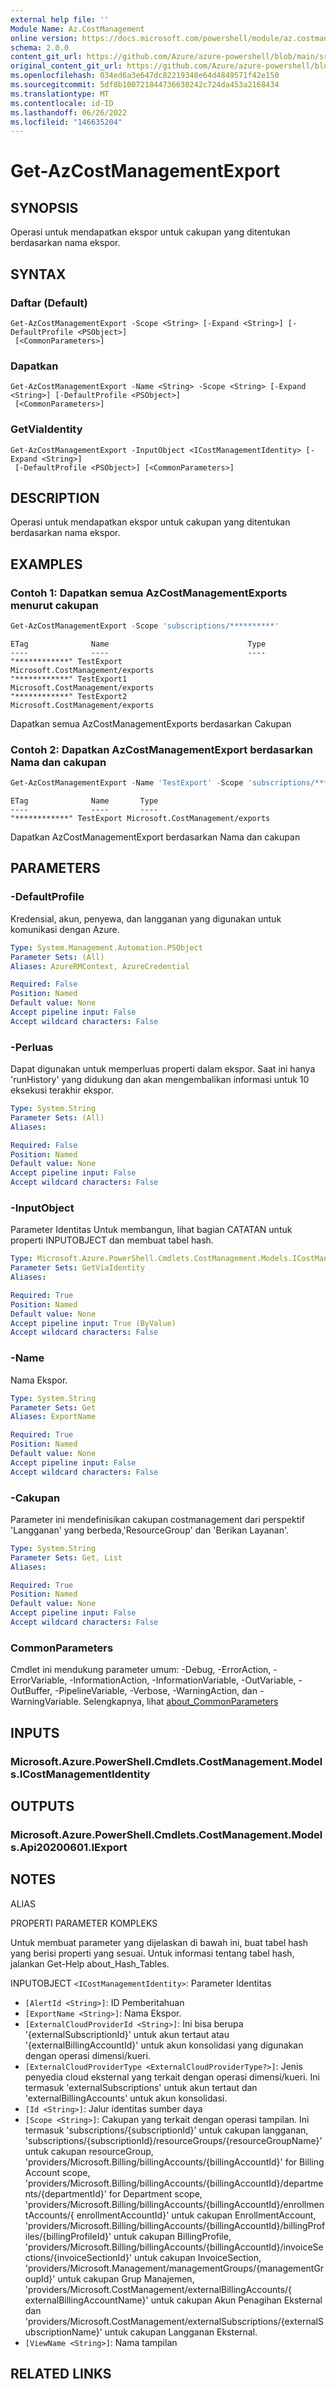 ```yaml
---
external help file: ''
Module Name: Az.CostManagement
online version: https://docs.microsoft.com/powershell/module/az.costmanagement/get-azcostmanagementexport
schema: 2.0.0
content_git_url: https://github.com/Azure/azure-powershell/blob/main/src/CostManagement/help/Get-AzCostManagementExport.md
original_content_git_url: https://github.com/Azure/azure-powershell/blob/main/src/CostManagement/help/Get-AzCostManagementExport.md
ms.openlocfilehash: 034ed6a3e647dc82219348e64d4849571f42e150
ms.sourcegitcommit: 5df8b100721844736630242c724da453a2168434
ms.translationtype: MT
ms.contentlocale: id-ID
ms.lasthandoff: 06/26/2022
ms.locfileid: "146635204"
---
```

# Get-AzCostManagementExport

## SYNOPSIS
Operasi untuk mendapatkan ekspor untuk cakupan yang ditentukan berdasarkan nama ekspor.

## SYNTAX

### Daftar (Default)
```
Get-AzCostManagementExport -Scope <String> [-Expand <String>] [-DefaultProfile <PSObject>]
 [<CommonParameters>]
```

### Dapatkan
```
Get-AzCostManagementExport -Name <String> -Scope <String> [-Expand <String>] [-DefaultProfile <PSObject>]
 [<CommonParameters>]
```

### GetViaIdentity
```
Get-AzCostManagementExport -InputObject <ICostManagementIdentity> [-Expand <String>]
 [-DefaultProfile <PSObject>] [<CommonParameters>]
```

## DESCRIPTION
Operasi untuk mendapatkan ekspor untuk cakupan yang ditentukan berdasarkan nama ekspor.

## EXAMPLES

### Contoh 1: Dapatkan semua AzCostManagementExports menurut cakupan
```powershell
Get-AzCostManagementExport -Scope 'subscriptions/**********'
```

```output
ETag              Name                               Type
----              ----                               ----
"************" TestExport                         Microsoft.CostManagement/exports
"************" TestExport1                        Microsoft.CostManagement/exports
"************" TestExport2                        Microsoft.CostManagement/exports
```

Dapatkan semua AzCostManagementExports berdasarkan Cakupan

### Contoh 2: Dapatkan AzCostManagementExport berdasarkan Nama dan cakupan
```powershell
Get-AzCostManagementExport -Name 'TestExport' -Scope 'subscriptions/**********'
```

```output
ETag              Name       Type
----              ----       ----
"************" TestExport Microsoft.CostManagement/exports
```

Dapatkan AzCostManagementExport berdasarkan Nama dan cakupan

## PARAMETERS

### -DefaultProfile
Kredensial, akun, penyewa, dan langganan yang digunakan untuk komunikasi dengan Azure.

```yaml
Type: System.Management.Automation.PSObject
Parameter Sets: (All)
Aliases: AzureRMContext, AzureCredential

Required: False
Position: Named
Default value: None
Accept pipeline input: False
Accept wildcard characters: False
```

### -Perluas
Dapat digunakan untuk memperluas properti dalam ekspor.
Saat ini hanya 'runHistory' yang didukung dan akan mengembalikan informasi untuk 10 eksekusi terakhir ekspor.

```yaml
Type: System.String
Parameter Sets: (All)
Aliases:

Required: False
Position: Named
Default value: None
Accept pipeline input: False
Accept wildcard characters: False
```

### -InputObject
Parameter Identitas Untuk membangun, lihat bagian CATATAN untuk properti INPUTOBJECT dan membuat tabel hash.

```yaml
Type: Microsoft.Azure.PowerShell.Cmdlets.CostManagement.Models.ICostManagementIdentity
Parameter Sets: GetViaIdentity
Aliases:

Required: True
Position: Named
Default value: None
Accept pipeline input: True (ByValue)
Accept wildcard characters: False
```

### -Name
Nama Ekspor.

```yaml
Type: System.String
Parameter Sets: Get
Aliases: ExportName

Required: True
Position: Named
Default value: None
Accept pipeline input: False
Accept wildcard characters: False
```

### -Cakupan
Parameter ini mendefinisikan cakupan costmanagement dari perspektif 'Langganan' yang berbeda,'ResourceGroup' dan 'Berikan Layanan'.

```yaml
Type: System.String
Parameter Sets: Get, List
Aliases:

Required: True
Position: Named
Default value: None
Accept pipeline input: False
Accept wildcard characters: False
```

### CommonParameters
Cmdlet ini mendukung parameter umum: -Debug, -ErrorAction, -ErrorVariable, -InformationAction, -InformationVariable, -OutVariable, -OutBuffer, -PipelineVariable, -Verbose, -WarningAction, dan -WarningVariable. Selengkapnya, lihat [about_CommonParameters](http://go.microsoft.com/fwlink/?LinkID=113216)

## INPUTS

### Microsoft.Azure.PowerShell.Cmdlets.CostManagement.Models.ICostManagementIdentity

## OUTPUTS

### Microsoft.Azure.PowerShell.Cmdlets.CostManagement.Models.Api20200601.IExport

## NOTES

ALIAS

PROPERTI PARAMETER KOMPLEKS

Untuk membuat parameter yang dijelaskan di bawah ini, buat tabel hash yang berisi properti yang sesuai. Untuk informasi tentang tabel hash, jalankan Get-Help about_Hash_Tables.


INPUTOBJECT `<ICostManagementIdentity>`: Parameter Identitas
  - `[AlertId <String>]`: ID Pemberitahuan
  - `[ExportName <String>]`: Nama Ekspor.
  - `[ExternalCloudProviderId <String>]`: Ini bisa berupa '{externalSubscriptionId}' untuk akun tertaut atau '{externalBillingAccountId}' untuk akun konsolidasi yang digunakan dengan operasi dimensi/kueri.
  - `[ExternalCloudProviderType <ExternalCloudProviderType?>]`: Jenis penyedia cloud eksternal yang terkait dengan operasi dimensi/kueri. Ini termasuk 'externalSubscriptions' untuk akun tertaut dan 'externalBillingAccounts' untuk akun konsolidasi.
  - `[Id <String>]`: Jalur identitas sumber daya
  - `[Scope <String>]`: Cakupan yang terkait dengan operasi tampilan. Ini termasuk 'subscriptions/{subscriptionId}' untuk cakupan langganan, 'subscriptions/{subscriptionId}/resourceGroups/{resourceGroupName}' untuk cakupan resourceGroup, 'providers/Microsoft.Billing/billingAccounts/{billingAccountId}' for Billing Account scope, 'providers/Microsoft.Billing/billingAccounts/{billingAccountId}/departments/{departmentId}' for Department scope, 'providers/Microsoft.Billing/billingAccounts/{billingAccountId}/enrollmentAccounts/{ enrollmentAccountId}' untuk cakupan EnrollmentAccount, 'providers/Microsoft.Billing/billingAccounts/{billingAccountId}/billingProfiles/{billingProfileId}' untuk cakupan BillingProfile, 'providers/Microsoft.Billing/billingAccounts/{billingAccountId}/invoiceSections/{invoiceSectionId}' untuk cakupan InvoiceSection, 'providers/Microsoft.Management/managementGroups/{managementGroupId}' untuk cakupan Grup Manajemen, 'providers/Microsoft.CostManagement/externalBillingAccounts/{ externalBillingAccountName}' untuk cakupan Akun Penagihan Eksternal dan 'providers/Microsoft.CostManagement/externalSubscriptions/{externalSubscriptionName}' untuk cakupan Langganan Eksternal.
  - `[ViewName <String>]`: Nama tampilan

## RELATED LINKS

